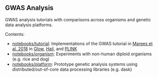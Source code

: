 ## GWAS Analysis

GWAS analysis tutorials with comparisons across organisms and genetic data analysis platforms.

Contents:

- [notebooks/tutorial](notebooks/tutorial): Implementations of the GWAS tutorial in [Marees et al. 2018](https://www.ncbi.nlm.nih.gov/pubmed/29484742) in [Glow](https://projectglow.io/), [Hail](https://hail.is/), and [PLINK](https://www.cog-genomics.org/plink2/)
- [notebooks/organism](notebooks/organism): Experiments with non-human diploid organisms (e.g. rice and dog)
- [notebooks/platform](notebooks/platform): Prototype genetic analysis systems using distributed/out-of-core data processing libraries (e.g. dask)